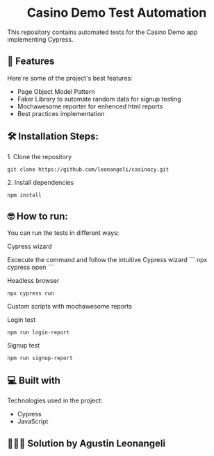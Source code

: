 <h1 align="center" id="title">Casino Demo Test Automation</h1>

<p id="description">This repository contains automated tests for the Casino Demo app implementing Cypress.</p>

  
  
<h2>🧐 Features</h2>

Here're some of the project's best features:

*   Page Object Model Pattern
*   Faker Library to automate random data for signup testing
*   Mochawesome reporter for enhenced html reports
*   Best practices implementation

<h2>🛠️ Installation Steps:</h2>

<p>1. Clone the repository</p>

```
git clone https://github.com/leonangeli/casinocy.git
```

<p>2. Install dependencies</p>

```
npm install
```

<h2>🤓 How to run:</h2>

You can run the tests in different ways:

<p>Cypress wizard</p>
Excecute the command and follow the intuitive Cypress wizard
```
npx cypress open
```

<p>Headless browser</p>

```
npx cypress run
```
<p>Custom scripts with mochawesome reports</p>

Login test
```
npm run login-report  
```
Signup test
```
npm run signup-report 
```
  
<h2>💻 Built with</h2>

Technologies used in the project:

*   Cypress
*   JavaScript

<h2>👨🏼‍💻 Solution by Agustin Leonangeli </h2>